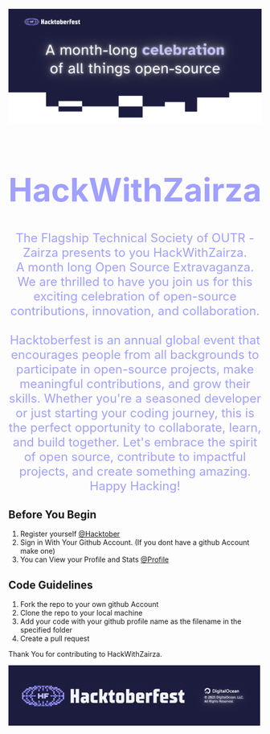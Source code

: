 ![](img/header-hacktober.png)

<h1 style="color:#a0a0ff; font-size:4rem;" align="center"> 
HackWithZairza
</h1>
<p style="color:#a0a0ff; font-size:1.5rem;" align="center">
The Flagship Technical Society of OUTR - Zairza presents to you HackWithZairza.  <br> A month long Open Source Extravaganza. 
We are thrilled to have you join us for this exciting celebration of open-source contributions, innovation, and collaboration.     <br> <br>
Hacktoberfest is an annual global event that encourages people from all backgrounds to participate in open-source projects, make meaningful contributions, and grow their skills.      
Whether you're a seasoned developer or just starting your coding journey, this is the perfect opportunity to collaborate, learn, and build together. Let's embrace the spirit of open source, contribute to impactful projects, and create something amazing.     
Happy Hacking!
</p>

## Before You Begin

1. Register yourself [@Hacktober](https://hacktoberfest.com/register/)
2. Sign in With Your Github Account. (If you dont have a github Account make one)
3. You can View your Profile and Stats [@Profile](https://hacktoberfest.com/profile/)

## Code Guidelines

1. Fork the repo to your own github Account
2. Clone the repo to your local machine
3. Add your code with your github profile name as the filename in the specified folder
4. Create a pull request

Thank You for contributing to HackWithZairza.

![](img/footer-hacktober.png)

